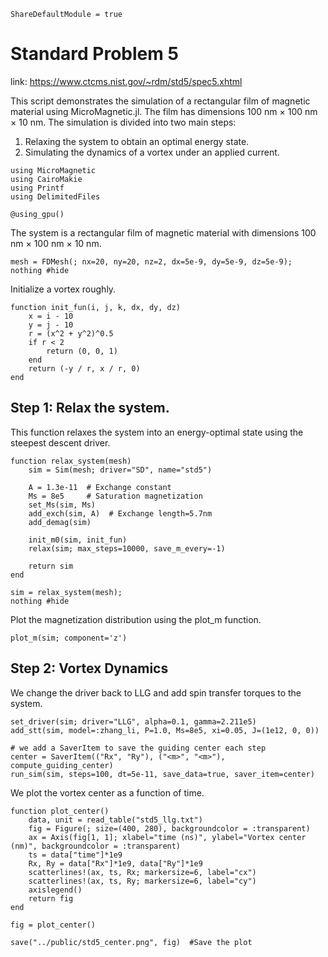 ```@meta
ShareDefaultModule = true
```

# Standard Problem 5

link: <https://www.ctcms.nist.gov/~rdm/std5/spec5.xhtml>


This script demonstrates the simulation of a rectangular film of magnetic material
using MicroMagnetic.jl. The film has dimensions 100 nm × 100 nm × 10 nm.
The simulation is divided into two main steps:
1. Relaxing the system to obtain an optimal energy state.
2. Simulating the dynamics of a vortex under an applied current.

````@example
using MicroMagnetic
using CairoMakie
using Printf
using DelimitedFiles

@using_gpu()
````

The system is a rectangular film of magnetic material with dimensions 100 nm × 100 nm × 10 nm.

````@example
mesh = FDMesh(; nx=20, ny=20, nz=2, dx=5e-9, dy=5e-9, dz=5e-9);
nothing #hide
````

Initialize a vortex roughly.

````@example
function init_fun(i, j, k, dx, dy, dz)
    x = i - 10
    y = j - 10
    r = (x^2 + y^2)^0.5
    if r < 2
        return (0, 0, 1)
    end
    return (-y / r, x / r, 0)
end
````

## Step 1: Relax the system.
This function relaxes the system into an energy-optimal state using the steepest descent driver.

````@example
function relax_system(mesh)
    sim = Sim(mesh; driver="SD", name="std5")

    A = 1.3e-11  # Exchange constant
    Ms = 8e5     # Saturation magnetization
    set_Ms(sim, Ms)
    add_exch(sim, A)  # Exchange length=5.7nm
    add_demag(sim)

    init_m0(sim, init_fun)
    relax(sim; max_steps=10000, save_m_every=-1)

    return sim
end

sim = relax_system(mesh);
nothing #hide
````

Plot the magnetization distribution using the plot_m function.

````@example
plot_m(sim; component='z')
````

## Step 2: Vortex Dynamics
We change the driver back to LLG and add spin transfer torques to the system.

````@example
set_driver(sim; driver="LLG", alpha=0.1, gamma=2.211e5)
add_stt(sim, model=:zhang_li, P=1.0, Ms=8e5, xi=0.05, J=(1e12, 0, 0))

# we add a SaverItem to save the guiding center each step
center = SaverItem(("Rx", "Ry"), ("<m>", "<m>"), compute_guiding_center)
run_sim(sim, steps=100, dt=5e-11, save_data=true, saver_item=center)
````

We plot the vortex center as a function of time.

````@example
function plot_center()
    data, unit = read_table("std5_llg.txt")
    fig = Figure(; size=(400, 280), backgroundcolor = :transparent)
    ax = Axis(fig[1, 1]; xlabel="time (ns)", ylabel="Vortex center (nm)", backgroundcolor = :transparent)
    ts = data["time"]*1e9
    Rx, Ry = data["Rx"]*1e9, data["Ry"]*1e9
    scatterlines!(ax, ts, Rx; markersize=6, label="cx")
    scatterlines!(ax, ts, Ry; markersize=6, label="cy")
    axislegend()
    return fig
end

fig = plot_center()
````

```@setup
save("../public/std5_center.png", fig)  #Save the plot
```